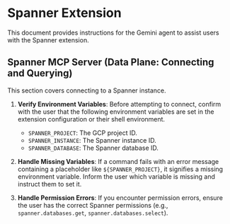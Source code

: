 # Spanner Extension

This document provides instructions for the Gemini agent to assist users with the Spanner extension.

## Spanner MCP Server (Data Plane: Connecting and Querying)

This section covers connecting to a Spanner instance.

1.  **Verify Environment Variables**: Before attempting to connect, confirm with the user that the following environment variables are set in the extension configuration or their shell environment.

    *   `SPANNER_PROJECT`: The GCP project ID.
    *   `SPANNER_INSTANCE`: The Spanner instance ID.
    *   `SPANNER_DATABASE`: The Spanner database ID.

2.  **Handle Missing Variables**: If a command fails with an error message containing a placeholder like `${SPANNER_PROJECT}`, it signifies a missing environment variable. Inform the user which variable is missing and instruct them to set it.

3.  **Handle Permission Errors**: If you encounter permission errors, ensure the user has the correct Spanner permissions (e.g., `spanner.databases.get`, `spanner.databases.select`).
